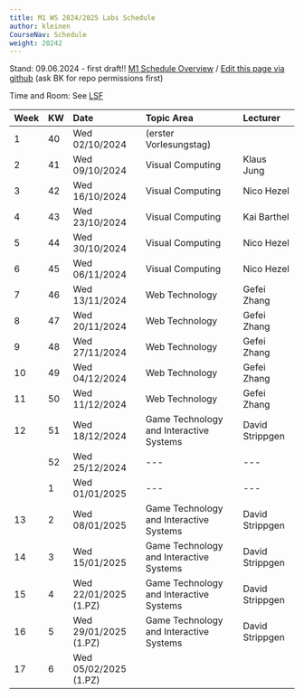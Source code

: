 ```yaml
---
title: M1 WS 2024/2025 Labs Schedule
author: kleinen
CourseNav: Schedule
weight: 20242
---
```

 
Stand: 09.06.2024 - first draft!!
[M1 Schedule Overview](/classes/m1)
/
[Edit this page via github](https://github.com/progwebtec/progwebtec.github.io/blob/main/content/classes/ws2024/m1-web/schedule/index.md) (ask BK for repo permissions first)

Time and Room: See [LSF](#tbd)


| Week | KW | Date                  | Topic Area                              | Lecturer          |
|:-----|:---|:----------------------|:----------------------------------------|:------------------|
| 1    | 40 | Wed 02/10/2024        | (erster Vorlesungstag)                  |                   |
| 2    | 41 | Wed 09/10/2024        | Visual Computing                        | Klaus Jung        |
| 3    | 42 | Wed 16/10/2024        | Visual Computing                        | Nico Hezel        |
| 4    | 43 | Wed 23/10/2024        | Visual Computing                        | Kai Barthel       |
| 5    | 44 | Wed 30/10/2024        | Visual Computing                        | Nico Hezel        |
| 6    | 45 | Wed 06/11/2024        | Visual Computing                        | Nico Hezel        |
| 7    | 46 | Wed 13/11/2024        | Web Technology                          | Gefei Zhang     |
| 8    | 47 | Wed 20/11/2024        | Web Technology                          | Gefei Zhang     |
| 9    | 48 | Wed 27/11/2024        | Web Technology                          | Gefei Zhang     |
| 10   | 49 | Wed 04/12/2024        | Web Technology                          | Gefei Zhang     |
| 11   | 50 | Wed 11/12/2024        | Web Technology                          | Gefei Zhang     |
| 12   | 51 | Wed 18/12/2024        | Game Technology and Interactive Systems | David Strippgen   |
|      | 52 | Wed 25/12/2024        | ---                                     | ---               |
|      | 1  | Wed 01/01/2025        | ---                                     | ---               |
| 13   | 2  | Wed 08/01/2025        | Game Technology and Interactive Systems | David Strippgen   |
| 14   | 3  | Wed 15/01/2025        | Game Technology and Interactive Systems | David Strippgen   |
| 15   | 4  | Wed 22/01/2025 (1.PZ) | Game Technology and Interactive Systems | David Strippgen   |
| 16   | 5  | Wed 29/01/2025 (1.PZ) | Game Technology and Interactive Systems | David Strippgen   |
| 17   | 6  | Wed 05/02/2025 (1.PZ) |                                         |                   |
